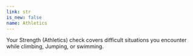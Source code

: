 ```yaml
---
link: str
is_new: false
name: Athletics
---
```

Your Strength (Athletics) check covers difficult situations you encounter while climbing, Jumping,
or swimming.
